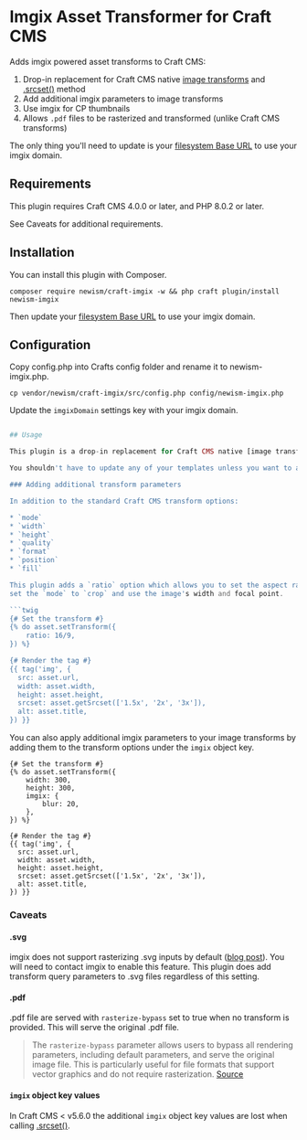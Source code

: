 # Imgix Asset Transformer for Craft CMS

Adds imgix powered asset transforms to Craft CMS:

1. Drop-in replacement for Craft CMS native [image transforms](https://craftcms.com/docs/5.x/development/image-transforms.html) and [.srcset()](https://craftcms.com/docs/5.x/development/image-transforms.html#generating-srcset-sizes) method
2. Add additional imgix parameters to image transforms
3. Use imgix for CP thumbnails
4. Allows `.pdf` files to be rasterized and transformed (unlike Craft CMS transforms)

The only thing you'll need to update is your [filesystem Base URL](https://craftcms.com/docs/5.x/reference/element-types/assets.html#filesystems)
to use your imgix domain.

## Requirements

This plugin requires Craft CMS 4.0.0 or later, and PHP 8.0.2 or later.

See Caveats for additional requirements.

## Installation

You can install this plugin with Composer.

```shell
composer require newism/craft-imgix -w && php craft plugin/install newism-imgix
```

Then update your [filesystem Base URL](https://craftcms.com/docs/5.x/reference/element-types/assets.html#filesystems)
to use your imgix domain.

## Configuration

Copy config.php into Crafts config folder and rename it to newism-imgix.php.

```shell
cp vendor/newism/craft-imgix/src/config.php config/newism-imgix.php
```

Update the `imgixDomain` settings key with your imgix domain.

```php

## Usage

This plugin is a drop-in replacement for Craft CMS native [image transforms](https://craftcms.com/docs/5.x/development/image-transforms.html) and [.srcset()](https://craftcms.com/docs/5.x/development/image-transforms.html#generating-srcset-sizes) method.

You shouldn't have to update any of your templates unless you want to add additional imgix parameters.

### Adding additional transform parameters

In addition to the standard Craft CMS transform options:

* `mode`
* `width`
* `height`
* `quality`
* `format`
* `position`
* `fill`

This plugin adds a `ratio` option which allows you to set the aspect ratio of the image. This will automatically
set the `mode` to `crop` and use the image's width and focal point.

```twig
{# Set the transform #}
{% do asset.setTransform({ 
    ratio: 16/9,
}) %}

{# Render the tag #}
{{ tag('img', {
  src: asset.url,
  width: asset.width,
  height: asset.height,
  srcset: asset.getSrcset(['1.5x', '2x', '3x']),
  alt: asset.title,
}) }}
```

You can also apply additional imgix parameters to your image transforms by adding them to the transform options under the `imgix` object key.

```twig
{# Set the transform #}
{% do asset.setTransform({ 
    width: 300, 
    height: 300,
    imgix: {
        blur: 20,
    },
}) %}

{# Render the tag #}
{{ tag('img', {
  src: asset.url,
  width: asset.width,
  height: asset.height,
  srcset: asset.getSrcset(['1.5x', '2x', '3x']),
  alt: asset.title,
}) }}
```

### Caveats

#### .svg

imgix does not support rasterizing .svg inputs by default ([blog post](https://www.imgix.com/blog/announcing-support-for-webp-and-svg)).
You will need to contact imgix to enable this feature. This plugin does add transform query parameters to .svg files regardless of this setting.

#### .pdf
.pdf file are served with `rasterize-bypass` set to true when no transform is provided. This will serve the original .pdf file.

> The `rasterize-bypass` parameter allows users to bypass all rendering parameters, including default parameters, and serve the original image file. This is particularly useful for file formats that support vector graphics and do not require rasterization. [Source](https://docs.imgix.com/en-US/apis/rendering/format/rasterize-bypass)

#### `imgix` object key values

In Craft CMS < v5.6.0 the additional `imgix` object key values are lost
when calling [.srcset()](https://craftcms.com/docs/5.x/development/image-transforms.html#generating-srcset-sizes).
